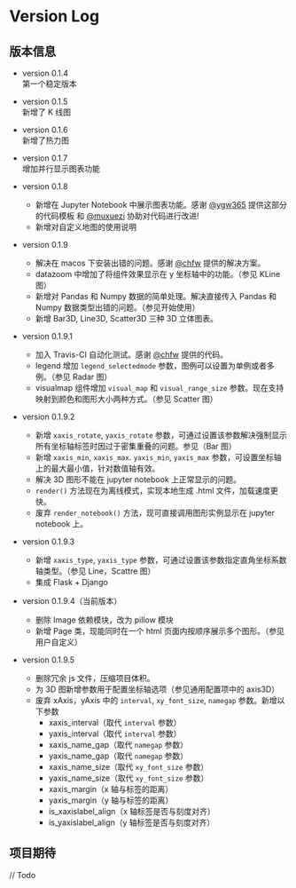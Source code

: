 # Version Log

## 版本信息
* version 0.1.4  
    第一个稳定版本

* version 0.1.5  
    新增了 K 线图

* version 0.1.6  
    新增了热力图

* version 0.1.7  
    增加并行显示图表功能

* version 0.1.8  
    * 新增在 Jupyter Notebook 中展示图表功能。感谢 [@ygw365](https://github.com/ygw365) 提供这部分的代码模板 和 [@muxuezi](https://github.com/muxuezi) 协助对代码进行改进!
    * 新增对自定义地图的使用说明  

* version 0.1.9
    * 解决在 macos 下安装出错的问题。感谢 [@chfw](https://github.com/chfw) 提供的解决方案。
    * datazoom 中增加了将组件效果显示在 y 坐标轴中的功能。（参见 KLine 图）
    * 新增对 Pandas 和 Numpy 数据的简单处理。解决直接传入 Pandas 和 Numpy 数据类型出错的问题。（参见开始使用）
    * 新增 Bar3D, Line3D, Scatter3D 三种 3D 立体图表。

* version 0.1.9.1
    * 加入 Travis-CI 自动化测试。感谢 [@chfw](https://github.com/chfw) 提供的代码。  
    * legend 增加 `legend_selectedmode` 参数，图例可以设置为单例或者多例。（参见 Radar 图）
    * visualmap 组件增加 `visual_map` 和 `visual_range_size` 参数。现在支持映射到颜色和图形大小两种方式。（参见 Scatter 图）

* version 0.1.9.2
    * 新增 `xaxis_rotate`, `yaxis_rotate` 参数，可通过设置该参数解决强制显示所有坐标轴标签时因过于密集重叠的问题。参见（Bar 图）
    * 新增 `xaxis_min`, `xaxis_max`. `yaxis_min`, `yaxis_max` 参数，可设置坐标轴上的最大最小值，针对数值轴有效。
    * 解决 3D 图形不能在 jupyter notebook 上正常显示的问题。
    * `render()` 方法现在为离线模式，实现本地生成 .html 文件，加载速度更快。
    * 废弃 `render_notebook()` 方法，现可直接调用图形实例显示在 jupyter notebook 上。

* version 0.1.9.3
    * 新增 `xaxis_type`, `yaxis_type` 参数，可通过设置该参数指定直角坐标系数轴类型。（参见 Line，Scattre 图）
    * 集成 Flask + Django

* version 0.1.9.4（当前版本）
    * 删除 Image 依赖模块，改为 pillow 模块
    * 新增 Page 类，现能同时在一个 html 页面内按顺序展示多个图形。（参见用户自定义）

* version 0.1.9.5
    * 删除冗余 js 文件，压缩项目体积。
    * 为 3D 图新增参数用于配置坐标轴选项（参见通用配置项中的 axis3D）
    * 废弃 xAxis，yAxis 中的 `interval`, `xy_font_size`, `namegap` 参数。新增以下参数
        * xaxis_interval（取代 `interval` 参数）
        * yaxis_interval（取代 `interval` 参数）
        * xaxis_name_gap（取代 `namegap` 参数）
        * yaxis_name_gap（取代 `namegap` 参数）
        * xaxis_name_size（取代 `xy_font_size` 参数）
        * yaxis_name_size（取代 `xy_font_size` 参数）
        * xaxis_margin（x 轴与标签的距离）
        * yaxis_margin（y 轴与标签的距离）
        * is_xaxislabel_align（x 轴标签是否与刻度对齐）
        * is_yaxislabel_align（y 轴标签是否与刻度对齐）
    


## 项目期待

// Todo